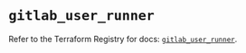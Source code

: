# `gitlab_user_runner`

Refer to the Terraform Registry for docs: [`gitlab_user_runner`](https://registry.terraform.io/providers/gitlabhq/gitlab/17.10.0/docs/resources/user_runner).
